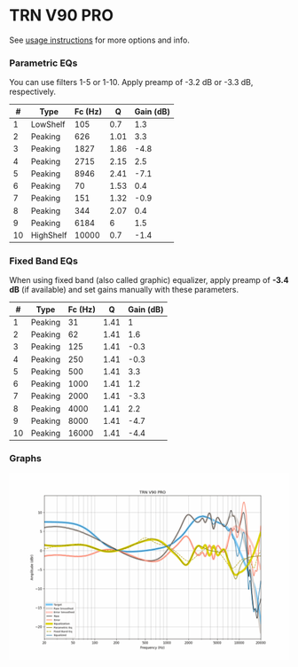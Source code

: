 # TRN V90 PRO
See [usage instructions](https://github.com/jaakkopasanen/AutoEq#usage) for more options and info.

### Parametric EQs
You can use filters 1-5 or 1-10. Apply preamp of -3.2 dB or -3.3 dB, respectively.

|   # | Type      |   Fc (Hz) |    Q |   Gain (dB) |
|-----|-----------|-----------|------|-------------|
|   1 | LowShelf  |       105 | 0.7  |         1.3 |
|   2 | Peaking   |       626 | 1.01 |         3.3 |
|   3 | Peaking   |      1827 | 1.86 |        -4.8 |
|   4 | Peaking   |      2715 | 2.15 |         2.5 |
|   5 | Peaking   |      8946 | 2.41 |        -7.1 |
|   6 | Peaking   |        70 | 1.53 |         0.4 |
|   7 | Peaking   |       151 | 1.32 |        -0.9 |
|   8 | Peaking   |       344 | 2.07 |         0.4 |
|   9 | Peaking   |      6184 | 6    |         1.5 |
|  10 | HighShelf |     10000 | 0.7  |        -1.4 |

### Fixed Band EQs
When using fixed band (also called graphic) equalizer, apply preamp of **-3.4 dB** (if available) and set gains manually with these parameters.

|   # | Type    |   Fc (Hz) |    Q |   Gain (dB) |
|-----|---------|-----------|------|-------------|
|   1 | Peaking |        31 | 1.41 |         1   |
|   2 | Peaking |        62 | 1.41 |         1.6 |
|   3 | Peaking |       125 | 1.41 |        -0.3 |
|   4 | Peaking |       250 | 1.41 |        -0.3 |
|   5 | Peaking |       500 | 1.41 |         3.3 |
|   6 | Peaking |      1000 | 1.41 |         1.2 |
|   7 | Peaking |      2000 | 1.41 |        -3.3 |
|   8 | Peaking |      4000 | 1.41 |         2.2 |
|   9 | Peaking |      8000 | 1.41 |        -4.7 |
|  10 | Peaking |     16000 | 1.41 |        -4.4 |

### Graphs
![](./TRN%20V90%20PRO.png)
